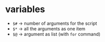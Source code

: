 # variables

* `$#` -> number of arguments for the script
* `$*` -> all the arguments as one item
* `$@` -> argument as list (with `for` command)
